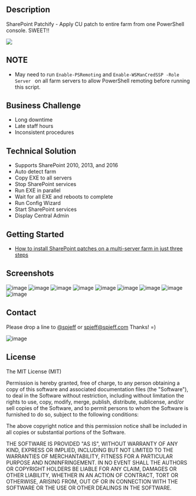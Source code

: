 ## Description
SharePoint Patchify - Apply CU patch to entire farm from one PowerShell console. SWEET!!

[![](https://raw.githubusercontent.com/spjeff/sppatchify/master/doc/download.png)](https://github.com/spjeff/sppatchify/files/1686896/SPPatchify.zip)

## NOTE
* May need to run `Enable-PSRemoting` and `Enable-WSManCredSSP -Role Server ` on all farm servers to allow PowerShell remoting before running this script.

## Business Challenge
* Long downtime
* Late staff hours
* Inconsistent procedures

## Technical Solution
* Supports SharePoint 2010, 2013, and 2016
* Auto detect farm
* Copy EXE to all servers
* Stop SharePoint services
* Run EXE in parallel
* Wait for all EXE and reboots to complete
* Run Config Wizard
* Start SharePoint services
* Display Central Admin

## Getting Started

* [How to install SharePoint patches on a multi-server farm in just three steps](http://rolandoldengarm.com/index.php/2017/06/30/how-to-install-sharepoint-patches-on-a-multi-server-farm-in-just-three-steps/)

## Screenshots
![image](https://raw.githubusercontent.com/spjeff/sppatchify/master/doc/6.png)
![image](https://raw.githubusercontent.com/spjeff/sppatchify/master/doc/5.png)
![image](https://raw.githubusercontent.com/spjeff/sppatchify/master/doc/4.png)
![image](https://raw.githubusercontent.com/spjeff/sppatchify/master/doc/2.png)
![image](https://raw.githubusercontent.com/spjeff/sppatchify/master/doc/3.png)
![image](https://raw.githubusercontent.com/spjeff/sppatchify/master/doc/1.png)
![image](https://raw.githubusercontent.com/spjeff/sppatchify/master/doc/8.png)
![image](https://raw.githubusercontent.com/spjeff/sppatchify/master/doc/9.png)
![image](https://raw.githubusercontent.com/spjeff/sppatchify/master/doc/10.png)

## Contact
Please drop a line to [@spjeff](https://twitter.com/spjeff) or [spjeff@spjeff.com](mailto:spjeff@spjeff.com)
Thanks!  =)

![image](http://img.shields.io/badge/first--timers--only-friendly-blue.svg?style=flat-square)

## License

The MIT License (MIT)

Permission is hereby granted, free of charge, to any person obtaining a copy of this software and associated documentation files (the "Software"), to deal in the Software without restriction, including without limitation the rights to use, copy, modify, merge, publish, distribute, sublicense, and/or sell copies of the Software, and to permit persons to whom the Software is furnished to do so, subject to the following conditions:

The above copyright notice and this permission notice shall be included in all copies or substantial portions of the Software.

THE SOFTWARE IS PROVIDED "AS IS", WITHOUT WARRANTY OF ANY KIND, EXPRESS OR IMPLIED, INCLUDING BUT NOT LIMITED TO THE WARRANTIES OF MERCHANTABILITY, FITNESS FOR A PARTICULAR PURPOSE AND NONINFRINGEMENT. IN NO EVENT SHALL THE AUTHORS OR COPYRIGHT HOLDERS BE LIABLE FOR ANY CLAIM, DAMAGES OR OTHER LIABILITY, WHETHER IN AN ACTION OF CONTRACT, TORT OR OTHERWISE, ARISING FROM, OUT OF OR IN CONNECTION WITH THE SOFTWARE OR THE USE OR OTHER DEALINGS IN THE SOFTWARE.
